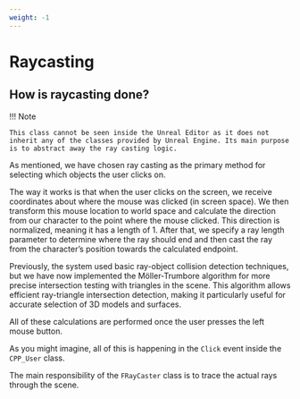 ```yaml
---
weight: -1
---
```


# Raycasting

## How is raycasting done?

!!! Note

    This class cannot be seen inside the Unreal Editor as it does not inherit any of the classes provided by Unreal Engine. Its main purpose is to abstract away the ray casting logic.

As mentioned, we have chosen ray casting as the primary method for selecting which objects the user clicks on.

The way it works is that when the user clicks on the screen, we receive coordinates about where the mouse was clicked (in screen space). We then transform this mouse location to world space and calculate the direction from our character to the point where the mouse clicked. This direction is normalized, meaning it has a length of 1.
After that, we specify a ray length parameter to determine where the ray should end and then cast the ray from the character’s position towards the calculated endpoint.

Previously, the system used basic ray-object collision detection techniques, but we have now implemented the Möller-Trumbore algorithm for more precise intersection testing with triangles in the scene. This algorithm allows efficient ray-triangle intersection detection, making it particularly useful for accurate selection of 3D models and surfaces.

All of these calculations are performed once the user presses the left mouse button.

As you might imagine, all of this is happening in the `Click` event inside the `CPP_User` class.

The main responsibility of the `FRayCaster` class is to trace the actual rays through the scene.
